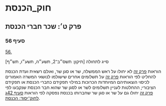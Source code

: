# חוק_הכנסת

## פרק ט׳: שכר חברי הכנסת

### סעיף 56

[56.](https://he.wikisource.org/wiki/%D7%97%D7%95%D7%A7_%D7%94%D7%9B%D7%A0%D7%A1%D7%AA#%D7%A1%D7%A2%D7%99%D7%A3_56)

סייג לתחולה [תיקון: תשס״ב־2, תשע״ה, תשע״ו, תש״ף]

הוראות [פרק זה](https://he.wikisource.org/wiki/%D7%97%D7%95%D7%A7_%D7%94%D7%9B%D7%A0%D7%A1%D7%AA#%D7%A4%D7%A8%D7%A7_%D7%98) לא יחולו על ראש הממשלה, שר או סגן שר, ואולם רשאית ועדת הכנסת להחליט לפי הוראות [פרק זה](https://he.wikisource.org/wiki/%D7%97%D7%95%D7%A7_%D7%94%D7%9B%D7%A0%D7%A1%D7%AA#%D7%A4%D7%A8%D7%A7_%D7%98) על תשלומים אחרים שישולמו לנושאי המשרה האמורים לכיסוי הוצאותיהם המיוחדות הכרוכות במילוי תפקידם כחברי הכנסת או תפקידם הציבורי; ההחלטות לעניין תשלומים לשר או לסגן שר שהוא חבר הכנסת שנקבעו לפי [פרק זה](https://he.wikisource.org/wiki/%D7%97%D7%95%D7%A7_%D7%94%D7%9B%D7%A0%D7%A1%D7%AA#%D7%A4%D7%A8%D7%A7_%D7%98) יחולו גם על שר או סגן שר שחברותו בכנסת נפסקה לפי הוראות [סעיף 42ג לחוק־יסוד: הכנסת](https://he.wikisource.org/wiki/%D7%97%D7%95%D7%A7-%D7%99%D7%A1%D7%95%D7%93:_%D7%94%D7%9B%D7%A0%D7%A1%D7%AA#%D7%A1%D7%A2%D7%99%D7%A3_42%D7%92 "חוק-יסוד: הכנסת").